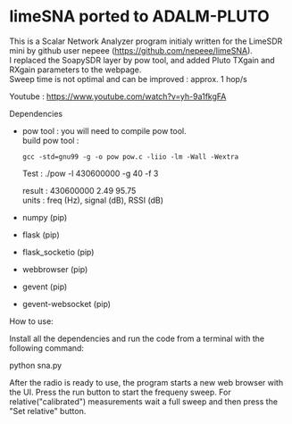 # limeSNA ported to ADALM-PLUTO
This is a Scalar Network Analyzer program initialy written for the LimeSDR mini by github user nepeee (https://github.com/nepeee/limeSNA).  
I replaced the SoapySDR layer by pow tool, and added Pluto TXgain and RXgain parameters to the webpage.  
Sweep time is not optimal and can be improved : approx. 1 hop/s 

Youtube : https://www.youtube.com/watch?v=yh-9a1fkgFA

Dependencies  

- pow tool : you will need to compile pow tool.  
  build pow tool :  
           
      gcc -std=gnu99 -g -o pow pow.c -liio -lm -Wall -Wextra
      
   Test : 
      ./pow -l 430600000 -g 40 -f 3   
 
   result : 430600000 2.49 95.75   
   units  : freq (Hz), signal (dB), RSSI (dB)   
            
- numpy (pip)  
- flask (pip)  
- flask_socketio (pip)  
- webbrowser (pip)  
- gevent (pip)  
- gevent-websocket (pip)  

How to use:

Install all the dependencies and run the code from a terminal with the following command:

python sna.py

After the radio is ready to use, the program starts a new web browser with the UI. Press the run button to start the frequeny sweep. For relative("calibrated") measurements wait a full sweep and then press the "Set relative" button.

